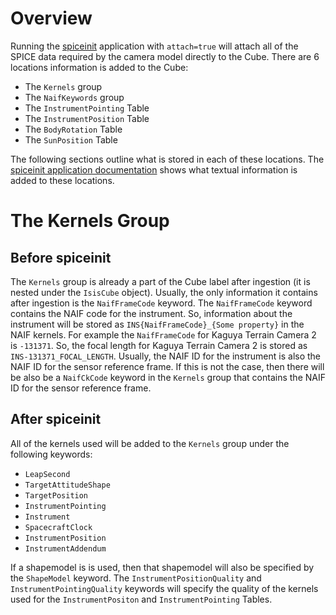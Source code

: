 # Overview

Running the [spiceinit](https://isis.astrogeology.usgs.gov/Application/presentation/Tabbed/spiceinit/spiceinit.html) application with `attach=true` will attach all of the SPICE data required by the camera model directly to the Cube. There are 6 locations information is added to the Cube:

* The `Kernels` group
* The `NaifKeywords` group
* The `InstrumentPointing` Table
* The `InstrumentPosition` Table
* The `BodyRotation` Table
* The `SunPosition` Table

The following sections outline what is stored in each of these locations. The [spiceinit application documentation](https://isis.astrogeology.usgs.gov/Application/presentation/Tabbed/spiceinit/spiceinit.html) shows what textual information is added to these locations.

# The Kernels Group

## Before spiceinit

The `Kernels` group is already a part of the Cube label after ingestion (it is nested under the `IsisCube` object). Usually, the only information it contains after ingestion is the `NaifFrameCode` keyword. The `NaifFrameCode` keyword contains the NAIF code for the instrument. So, information about the instrument will be stored as `INS{NaifFrameCode}_{Some property}` in the NAIF kernels. For example the `NaifFrameCode` for Kaguya Terrain Camera 2 is `-131371`. So, the focal length for Kaguya Terrain Camera 2 is stored as `INS-131371_FOCAL_LENGTH`. Usually, the NAIF ID for the instrument is also the NAIF ID for the sensor reference frame. If this is not the case, then there will be also be a `NaifCkCode` keyword in the `Kernels` group that contains the NAIF ID for the sensor reference frame.

## After spiceinit

All of the kernels used will be added to the `Kernels` group under the following keywords:

* `LeapSecond`
* `TargetAttitudeShape`
* `TargetPosition`
* `InstrumentPointing`
* `Instrument`
* `SpacecraftClock`
* `InstrumentPosition`
* `InstrumentAddendum`

If a shapemodel is is used, then that shapemodel will also be specified by the `ShapeModel` keyword. The `InstrumentPositionQuality` and `InstrumentPointingQuality` keywords will specify the quality of the kernels used for the `InstrumentPositon` and `InstrumentPointing` Tables.